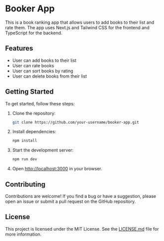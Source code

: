 # Booker App

This is a book ranking app that allows users to add books to their list and rate them. The app uses Next.js and Tailwind CSS for the frontend and TypeScript for the backend.

## Features

- User can add books to their list
- User can rate books
- User can sort books by rating
- User can delete books from their list

## Getting Started

To get started, follow these steps:

1. Clone the repository:

    ```bash
    git clone https://github.com/your-username/booker-app.git
    ```

2. Install dependencies:

    ```bash
    npm install
    ```

3. Start the development server:

    ```bash
    npm run dev
    ```

4. Open [http://localhost:3000](http://localhost:3000) in your browser.

## Contributing

Contributions are welcome! If you find a bug or have a suggestion, please open an issue or submit a pull request on the GitHub repository.

## License

This project is licensed under the MIT License. See the [LICENSE.md](LICENSE.md) file for more information.

    